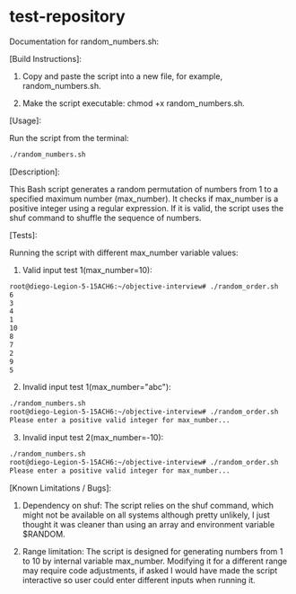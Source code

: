 # test-repository

Documentation for random_numbers.sh:

[Build Instructions]:

1) Copy and paste the script into a new file, for example, random_numbers.sh.

2) Make the script executable: chmod +x random_numbers.sh.

[Usage]:

Run the script from the terminal: 
```bash
./random_numbers.sh
```
[Description]:

This Bash script generates a random permutation of numbers from 1 to a specified maximum number (max_number). It checks if max_number is a positive integer using a regular expression. If it is valid, the script uses the shuf command to shuffle the sequence of numbers.

[Tests]:

Running the script with different max_number variable values:

1) Valid input test 1(max_number=10):
```bash
root@diego-Legion-5-15ACH6:~/objective-interview# ./random_order.sh
6
3
4
1
10
8
7
2
9
5
```
2) Invalid input test 1(max_number="abc"):
```bash
./random_numbers.sh
root@diego-Legion-5-15ACH6:~/objective-interview# ./random_order.sh
Please enter a positive valid integer for max_number...
```
3) Invalid input test 2(max_number=-10):
```bash
./random_numbers.sh
root@diego-Legion-5-15ACH6:~/objective-interview# ./random_order.sh
Please enter a positive valid integer for max_number...
```
[Known Limitations / Bugs]:

1) Dependency on shuf:
The script relies on the shuf command, which might not be available on all systems although pretty unlikely, I just thought it was cleaner than using an array and environment variable $RANDOM.

2) Range limitation:
The script is designed for generating numbers from 1 to 10 by internal variable max_number. Modifying it for a different range may require code adjustments, if asked I would have made the script interactive so user could enter different inputs when running it.
